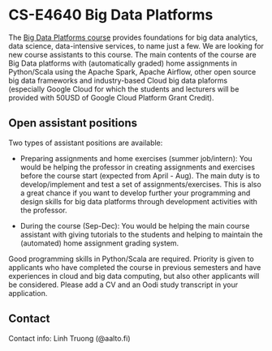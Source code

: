 # CS-E4640 Big Data Platforms

The [Big Data Platforms course](https://oodi.aalto.fi/a/opintjakstied.jsp?Kieli=6&html=1&Tunniste=CS-E4640) provides foundations for big data analytics, data science, data-intensive services, to name just a few. We are looking for new course assistants to this course. The main contents of the course are Big Data platforms with (automatically graded) home assignments in Python/Scala using the Apache Spark, Apache Airflow, other open source big data frameworks and industry-based Cloud big data plaforms (especially Google Cloud for which the students and lecturers will be provided with 50USD of Google Cloud Platform Grant Credit). 

## Open assistant positions

Two types of assistant positions are available:

* Preparing assignments and home exercises (summer job/intern): You would be helping the professor in creating assignments and exercises before the course start (expected from April - Aug). The main duty is to develop/implement and test a set of assignments/exercises. This is also a great chance if you want to develop further your programming and design skills for big data platforms through development activities with the professor.

* During the course (Sep-Dec): You would be helping the main course assistant with giving tutorials to the students and helping to maintain the (automated) home assignment grading system.


Good programming skills in Python/Scala are required. Priority is given to applicants who have completed the course in previous semesters and have experiences in cloud and big data computing,  but also other applicants will be considered. Please add a CV and an Oodi study transcript in your application.

## Contact

Contact info: Linh Truong (@aalto.fi)
